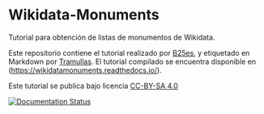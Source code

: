 # Wikidata-Monuments

Tutorial para obtención de listas de monumentos de Wikidata.

Este repositorio contiene el tutorial realizado por [B25es](https://es.wikipedia.org/wiki/Usuario:B25es), y etiquetado en Markdown por [Tramullas](https://es.wikipedia.org/wiki/Usuario:Tramullas). El tutorial compilado se encuentra disponible en (https://wikidatamonuments.readthedocs.io/).

Este tutorial se publica bajo licencia [CC-BY-SA 4.0](https://creativecommons.org/licenses/by-sa/4.0/deed.es)

[![Documentation Status](https://readthedocs.org/projects/wikidatamonuments/badge/?version=latest)](https://wikidatamonuments.readthedocs.io/?badge=latest)

